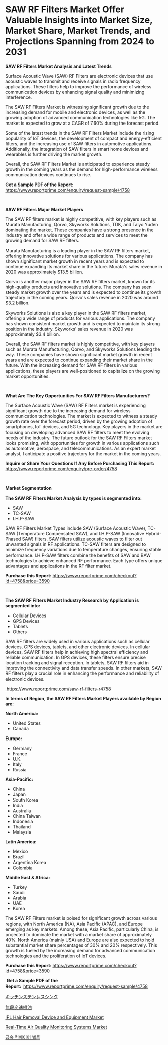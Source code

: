 <p><h1>SAW RF Filters Market Offer Valuable Insights into Market Size, Market Share, Market Trends, and Projections Spanning from 2024 to 2031</h1></p><p><strong>SAW RF Filters Market Analysis and Latest Trends</strong></p>
<p><p>Surface Acoustic Wave (SAW) RF Filters are electronic devices that use acoustic waves to transmit and receive signals in radio frequency applications. These filters help to improve the performance of wireless communication devices by enhancing signal quality and minimizing interference.</p><p>The SAW RF Filters Market is witnessing significant growth due to the increasing demand for mobile and electronic devices, as well as the growing adoption of advanced communication technologies like 5G. The market is expected to grow at a CAGR of 7.60% during the forecast period.</p><p>Some of the latest trends in the SAW RF Filters Market include the rising popularity of IoT devices, the development of compact and energy-efficient filters, and the increasing use of SAW filters in automotive applications. Additionally, the integration of SAW filters in smart home devices and wearables is further driving the market growth.</p><p>Overall, the SAW RF Filters Market is anticipated to experience steady growth in the coming years as the demand for high-performance wireless communication devices continues to rise.</p></p>
<p><strong>Get a Sample PDF of the Report:&nbsp;</strong> <a href="https://www.reportprime.com/enquiry/request-sample/4758">https://www.reportprime.com/enquiry/request-sample/4758</a></p>
<p>&nbsp;</p>
<p><strong>SAW RF Filters Major Market Players</strong></p>
<p><p>The SAW RF filters market is highly competitive, with key players such as Murata Manufacturing, Qorvo, Skyworks Solutions, TDK, and Taiyo Yuden dominating the market. These companies have a strong presence in the industry and offer a wide range of products and services to meet the growing demand for SAW RF filters.</p><p>Murata Manufacturing is a leading player in the SAW RF filters market, offering innovative solutions for various applications. The company has shown significant market growth in recent years and is expected to continue expanding its market share in the future. Murata's sales revenue in 2020 was approximately $13.5 billion.</p><p>Qorvo is another major player in the SAW RF filters market, known for its high-quality products and innovative solutions. The company has seen steady market growth over the years and is expected to continue its growth trajectory in the coming years. Qorvo's sales revenue in 2020 was around $3.2 billion.</p><p>Skyworks Solutions is also a key player in the SAW RF filters market, offering a wide range of products for various applications. The company has shown consistent market growth and is expected to maintain its strong position in the industry. Skyworks' sales revenue in 2020 was approximately $3.4 billion.</p><p>Overall, the SAW RF filters market is highly competitive, with key players such as Murata Manufacturing, Qorvo, and Skyworks Solutions leading the way. These companies have shown significant market growth in recent years and are expected to continue expanding their market share in the future. With the increasing demand for SAW RF filters in various applications, these players are well-positioned to capitalize on the growing market opportunities.</p></p>
<p>&nbsp;</p>
<p><strong>What Are The Key Opportunities For SAW RF Filters Manufacturers?</strong></p>
<p><p>The Surface Acoustic Wave (SAW) RF Filters market is experiencing significant growth due to the increasing demand for wireless communication technologies. The market is expected to witness a steady growth rate over the forecast period, driven by the growing adoption of smartphones, IoT devices, and 5G technology. Key players in the market are focusing on developing advanced SAW RF filters to meet the evolving needs of the industry. The future outlook for the SAW RF Filters market looks promising, with opportunities for growth in various applications such as automotive, aerospace, and telecommunications. As an expert market analyst, I anticipate a positive trajectory for the market in the coming years.</p></p>
<p><strong>Inquire or Share Your Questions If Any Before Purchasing This Report:</strong> <a href="https://www.reportprime.com/enquiry/pre-order/4758">https://www.reportprime.com/enquiry/pre-order/4758</a></p>
<p>&nbsp;</p>
<p><strong>Market Segmentation</strong></p>
<p><strong>The SAW RF Filters Market Analysis by types is segmented into:</strong></p>
<p><ul><li>SAW</li><li>TC-SAW</li><li>I.H.P-SAW</li></ul></p>
<p><p>SAW RF Filters Market Types include SAW (Surface Acoustic Wave), TC-SAW (Temperature Compensated SAW), and I.H.P-SAW (Innovative Hybrid-Phased SAW) filters. SAW filters utilize acoustic waves to filter out unwanted signals in RF applications. TC-SAW filters are designed to minimize frequency variations due to temperature changes, ensuring stable performance. I.H.P-SAW filters combine the benefits of SAW and BAW technologies to achieve enhanced RF performance. Each type offers unique advantages and applications in the RF filter market.</p></p>
<p><strong>Purchase this Report:&nbsp;</strong><a href="https://www.reportprime.com/checkout?id=4758&price=3590">https://www.reportprime.com/checkout?id=4758&price=3590</a></p>
<p>&nbsp;</p>
<p><strong>The SAW RF Filters Market Industry Research by Application is segmented into:</strong></p>
<p><ul><li>Cellular Devices</li><li>GPS Devices</li><li>Tablets</li><li>Others</li></ul></p>
<p><p>SAW RF filters are widely used in various applications such as cellular devices, GPS devices, tablets, and other electronic devices. In cellular devices, SAW RF filters help in achieving high spectral efficiency and reliable communication. In GPS devices, these filters ensure precise location tracking and signal reception. In tablets, SAW RF filters aid in improving the connectivity and data transfer speeds. In other markets, SAW RF filters play a crucial role in enhancing the performance and reliability of electronic devices.</p></p>
<p><a href="https://www.reportprime.com/saw-rf-filters-r4758">&nbsp;https://www.reportprime.com/saw-rf-filters-r4758</a></p>
<p><strong>In terms of Region, the SAW RF Filters Market Players available by Region are:</strong></p>
<p>
    <p> <strong> North America: </strong>
        <ul>
            <li>United States</li>
            <li>Canada</li>
        </ul>
        </p> 
    <p> <strong> Europe: </strong>
        <ul>
            <li>Germany</li>
            <li>France</li>
            <li>U.K.</li>
            <li>Italy</li>
            <li>Russia</li>
        </ul>
        </p> 
    <p> <strong> Asia-Pacific: </strong>
        <ul>
            <li>China</li>
            <li>Japan</li>
            <li>South Korea</li>
            <li>India</li>
            <li>Australia</li>
            <li>China Taiwan</li>
            <li>Indonesia</li>
            <li>Thailand</li>
            <li>Malaysia</li>
        </ul>
        </p> 
    <p> <strong> Latin America: </strong>
        <ul>
            <li>Mexico</li>
            <li>Brazil</li>
            <li>Argentina Korea</li>
            <li>Colombia</li>
        </ul>
        </p> 
    <p> <strong> Middle East & Africa: </strong>
        <ul>
            <li>Turkey</li>
            <li>Saudi</li>
            <li>Arabia</li>
            <li>UAE</li>
            <li>Korea</li>
        </ul>
    </p>
    </p>
<p><p>The SAW RF Filters market is poised for significant growth across various regions, with North America (NA), Asia Pacific (APAC), and Europe emerging as key markets. Among these, Asia Pacific, particularly China, is projected to dominate the market with a market share of approximately 40%. North America (mainly USA) and Europe are also expected to hold substantial market share percentages of 30% and 20% respectively. This growth is fueled by the increasing demand for advanced communication technologies and the proliferation of IoT devices.</p></p>
<p><strong>Purchase this Report: </strong><a href="https://www.reportprime.com/checkout?id=4758&price=3590">https://www.reportprime.com/checkout?id=4758&price=3590</a></p>
<p>&nbsp;<strong>Get a Sample PDF of the Report:&nbsp;&nbsp;</strong><a href="https://www.reportprime.com/enquiry/request-sample/4758">https://www.reportprime.com/enquiry/request-sample/4758</a></p>
<p><strong></strong></p>
<p><p><a href="https://medium.com/@raquelrreese22024/%E3%82%B0%E3%83%AD%E3%83%BC%E3%83%90%E3%83%AB%E3%82%AD%E3%83%83%E3%83%81%E3%83%B3%E3%82%B9%E3%83%86%E3%83%B3%E3%83%AC%E3%82%B9%E3%82%B7%E3%83%B3%E3%82%AF%E7%94%A3%E6%A5%AD-%E3%82%BF%E3%82%A4%E3%83%97-%E3%82%A2%E3%83%97%E3%83%AA%E3%82%B1%E3%83%BC%E3%82%B7%E3%83%A7%E3%83%B3-%E5%B8%82%E5%A0%B4%E3%83%97%E3%83%AC%E3%82%A4%E3%83%A4%E3%83%BC-%E5%9C%B0%E5%9F%9F%E5%88%A5%E6%88%90%E9%95%B7%E5%88%86%E6%9E%90-%E3%81%8A%E3%82%88%E3%81%B3%E5%B0%86%E6%9D%A5%E3%81%AE%E3%82%B7%E3%83%8A%E3%83%AA%E3%82%AA-2024%E5%B9%B4-2031%E5%B9%B4-524133b48905">キッチンステンレスシンク</a></p><p><a href="https://medium.com/@andrade736451/%E3%82%B0%E3%83%AD%E3%83%BC%E3%83%90%E3%83%AB%E3%81%AA%E7%84%A1%E6%AE%B5%E5%A4%89%E9%80%9F%E3%83%88%E3%83%A9%E3%83%B3%E3%82%B9%E3%83%9F%E3%83%83%E3%82%B7%E3%83%A7%E3%83%B3%E6%B6%B2%E5%B8%82%E5%A0%B4%E3%81%AE%E8%A6%8F%E6%A8%A1%E3%81%AF-%E6%88%90%E9%95%B7%E7%8E%87%E3%81%8C8-2-%E3%81%AEcagr%E3%81%AB%E9%81%94%E3%81%99%E3%82%8B%E3%81%A8%E4%BA%88%E6%83%B3%E3%81%95%E3%82%8C%E3%81%A6%E3%81%8A%E3%82%8A-%E3%81%93%E3%81%AE%E3%83%AC%E3%83%9D%E3%83%BC%E3%83%88%E3%81%AF2024%E5%B9%B4%E3%81%8B%E3%82%892031%E5%B9%B4%E3%81%BE%E3%81%A7%E3%81%AE%E5%B8%82%E5%A0%B4%E6%88%90%E9%95%B7-%E3%83%88%E3%83%AC%E3%83%B3%E3%83%89-%E6%A9%9F%E4%BC%9A-%E4%BA%88%E6%B8%AC%E3%82%92%E3%82%AB%E3%83%90%E3%83%BC%E3%81%97%E3%81%A6%E3%81%84%E3%81%BE%E3%81%99-8e6e862667d5">無段変速機油</a></p><p><a href="https://issuu.com/reportprime-2/docs/ipl-hair-removal-device-and-equipment-market-size-">IPL Hair Removal Device and Equipment Market</a></p><p><a href="https://medium.com/@aureliarice/exploring-real-time-air-quality-monitoring-systems-market-dynamics-global-trends-and-future-growth-4fb69c1ad993">Real-Time Air Quality Monitoring Systems Market</a></p><p><a href="https://medium.com/@clairicerogers015/%EA%B8%88%EC%86%8D-%EC%BB%A8%EB%B2%A0%EC%9D%B4%EC%96%B4-%EB%B2%A8%ED%8A%B8-%EC%8B%9C%EC%9E%A5-2024%EB%85%84%EB%B6%80%ED%84%B0-2031%EB%85%84%EA%B9%8C%EC%A7%80%EC%9D%98-%EA%B8%80%EB%A1%9C%EB%B2%8C-%EC%8B%9C%EC%9E%A5-%EC%9D%B8%EC%82%AC%EC%9D%B4%ED%8A%B8-%EB%B0%8F-%ED%8C%90%EB%A7%A4-%ED%8A%B8%EB%A0%8C%EB%93%9C-69aebb40ab41">금속 컨베이어 벨트</a></p></p>